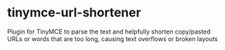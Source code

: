 tinymce-url-shortener
=====================

Plugin for TinyMCE to parse the text and helpfully shorten copy/pasted URLs or words that are too long, causing text overflows or broken layouts
